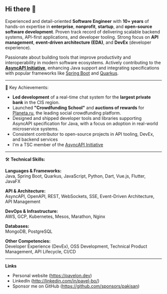 ## Hi there 👋

<!--
**Pakisan/pakisan** is a ✨ _special_ ✨ repository because its `README.md` (this file) appears on your GitHub profile.

Here are some ideas to get you started:

- 🔭 I’m currently working on ...
- 🌱 I’m currently learning ...
- 👯 I’m looking to collaborate on ...
- 🤔 I’m looking for help with ...
- 💬 Ask me about ...
- 📫 How to reach me: ...
- 😄 Pronouns: ...
- ⚡ Fun fact: ...
-->

Experienced and detail-oriented **Software Engineer** with **10+ years** of hands-on expertise in **enterprise**, **nonprofit**, **startup**, 
and **open-source software development**. Proven track record of delivering scalable backend systems, API-first applications, 
and developer tooling. Strong focus on **API management**, **event-driven architecture (EDA)**, and **DevEx** (developer experience).

Passionate about building tools that improve productivity and interoperability in modern software ecosystems. Actively contributing to 
the **[AsyncAPI Initiative](https://www.asyncapi.com)**, enhancing Java support and integrating specifications with popular frameworks like [Spring Boot](https://spring.io/projects/spring-boot) and [Quarkus](https://quarkus.io/).

---

🚀 Key Achievements:
- **Led development** of a real-time chat system for the **largest private bank** in the CIS region.
- Launched **"Crowdfunding School"** and **auctions of rewards** for [Planeta.ru](https://planeta.ru), the leading social crowdfunding platform.
- Designed and shipped developer tools and libraries supporting AsyncAPI specification for Java, with a focus on adoption in real-world microservice systems.
- Consistent contributor to open-source projects in API tooling, DevEx, and backend services
- I'm a TSC member of the [AsyncAPI Initiative](https://www.asyncapi.com)
---

🛠️ **Technical Skills:**

**Languages & Frameworks:** </br>
Java, Spring Boot, Quarkus, JavaScript, Python, Dart, Vue.js, Flutter, JavaFX

**API & Architecture:** </br>
AsyncAPI, OpenAPI, REST, WebSockets, SSE, Event-Driven Architecture, API Management

**DevOps & Infrastructure:** </br>
AWS, GCP, Kubernetes, Mesos, Marathon, Nginx

**Databases:** </br>
MongoDB, PostgreSQL

**Other Competencies:** </br>
Developer Experience (DevEx), OSS Development, Technical Product Management, API Lifecycle, CI/CD

---

**Links**
- Personal website (https://pavelon.dev)
- LinkedIn (http://linkedin.com/in/pavel-bo/)
- Sponsor me on GitHub (https://github.com/sponsors/pakisan)
